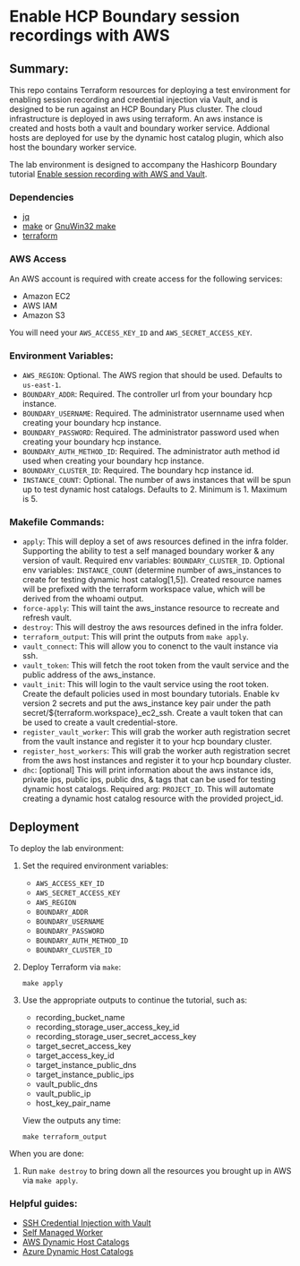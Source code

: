 # Enable HCP Boundary session recordings with AWS

## Summary:

This repo contains Terraform resources for deploying a test environment for
enabling session recording and credential injection via Vault, and is designed
to be run against an HCP Boundary Plus cluster. The cloud infrastructure is
deployed in aws using terraform. An aws instance is created and hosts both a
vault and boundary worker service. Addional hosts are deployed for use by the
dynamic host catalog plugin, which also host the boundary worker service.

The lab environment is designed to accompany the Hashicorp Boundary tutorial [Enable
session recording with AWS and
Vault](https://developer.hashicorp.com/boundary/tutorials/enterprise/aws-session-rec-vault).

### Dependencies

- [jq](https://stedolan.github.io/jq/download/)
- [make](https://www.gnu.org/software/make/) or [GnuWin32
  make](https://gnuwin32.sourceforge.net/packages/make.htm)
- [terraform](https://developer.hashicorp.com/terraform/tutorials/aws-get-started/install-cli)

### AWS Access

An AWS account is required with create access for the following services:
  - Amazon EC2
  - AWS IAM
  - Amazon S3

You will need your `AWS_ACCESS_KEY_ID` and `AWS_SECRET_ACCESS_KEY`.

### Environment Variables:

- `AWS_REGION`: Optional. The AWS region that should be used. Defaults to
  `us-east-1`.
- `BOUNDARY_ADDR`: Required. The controller url from your boundary hcp instance.
- `BOUNDARY_USERNAME`: Required. The administrator usernname used when creating
  your boundary hcp instance.
- `BOUNDARY_PASSWORD`: Required. The administrator password used when creating
  your boundary hcp instance.
- `BOUNDARY_AUTH_METHOD_ID`: Required. The administrator auth method id used
  when creating your boundary hcp instance.
- `BOUNDARY_CLUSTER_ID`: Required. The boundary hcp instance id.
- `INSTANCE_COUNT`: Optional. The number of aws instances that will be spun up
  to test dynamic host catalogs. Defaults to 2. Minimum is 1. Maximum is 5.

### Makefile Commands:

- `apply`: This will deploy a set of aws resources defined in the infra folder.
  Supporting the ability to test a self managed boundary worker & any version of
  vault. Required env variables: `BOUNDARY_CLUSTER_ID`. Optional env variables:
  `INSTANCE_COUNT` (determine number of aws_instances to create for testing
  dynamic host catalog[1,5]). Created resource names will be prefixed with the
  terraform workspace value, which will be derived from the whoami output.
- `force-apply`: This will taint the aws_instance resource to recreate and
  refresh vault.
- `destroy`: This will destroy the aws resources defined in the infra folder.
- `terraform_output`: This will print the outputs from `make apply`.
- `vault_connect`: This will allow you to conenct to the vault instance via ssh.
- `vault_token`: This will fetch the root token from the vault service and the
  public address of the aws_instance.
- `vault_init`: This will login to the vault service using the root token.
  Create the default policies used in most boundary tutorials. Enable kv version
  2 secrets and put the aws_instance key pair under the path
  secret/${terraform.workspace}_ec2_ssh. Create a vault token that can be used
  to create a vault credential-store.
- `register_vault_worker`: This will grab the worker auth registration secret
  from the vault instance and register it to your hcp boundary cluster.
- `register_host_workers`: This will grab the worker auth registration secret
  from the aws host instances and register it to your hcp boundary cluster.
- `dhc`: [optional] This will print information about the aws instance ids,
  private ips, public ips, public dns, & tags that can be used for testing
  dynamic host catalogs. Required arg: `PROJECT_ID`. This will automate creating
  a dynamic host catalog resource with the provided project_id.

## Deployment

To deploy the lab environment:

1. Set the required environment variables:
   - `AWS_ACCESS_KEY_ID`
   - `AWS_SECRET_ACCESS_KEY`
   - `AWS_REGION`
   - `BOUNDARY_ADDR`
   - `BOUNDARY_USERNAME`
   - `BOUNDARY_PASSWORD`
   - `BOUNDARY_AUTH_METHOD_ID`
   - `BOUNDARY_CLUSTER_ID`

1. Deploy Terraform via `make`:
   ```shell
   make apply
   ```

1. Use the appropriate outputs to continue the tutorial, such as:
   - recording_bucket_name
   - recording_storage_user_access_key_id
   - recording_storage_user_secret_access_key
   - target_secret_access_key
   - target_access_key_id
   - target_instance_public_dns
   - target_instance_public_ips
   - vault_public_dns
   - vault_public_ip
   - host_key_pair_name

   View the outputs any time:

   ```shell
   make terraform_output
   ```

When you are done:
1.  Run `make destroy` to bring down all the resources you brought up in AWS via
    `make apply`.

### Helpful guides:

- [SSH Credential Injection with
  Vault](https://developer.hashicorp.com/boundary/tutorials/credential-management/hcp-private-vault-cred-injection)
- [Self Managed
  Worker](https://developer.hashicorp.com/boundary/tutorials/hcp-administration/hcp-manage-workers)
- [AWS Dynamic Host
  Catalogs](https://developer.hashicorp.com/boundary/tutorials/host-management/aws-host-catalogs)
- [Azure Dynamic Host
  Catalogs](https://developer.hashicorp.com/boundary/tutorials/host-management/azure-host-catalogs)
